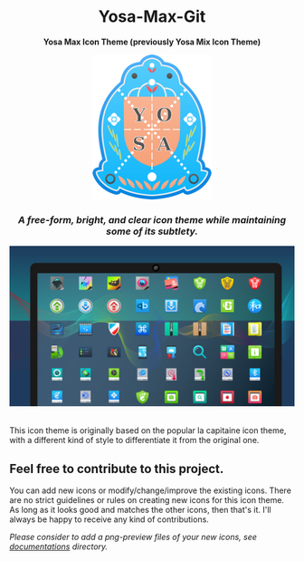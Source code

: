 <h1 align="center"> Yosa-Max-Git </h1>

<p align="center"> <b> Yosa Max Icon Theme (previously Yosa Mix Icon Theme) </b> </p>

<p align="center"> <img src ="documentations/256.png"> </p>

<h3 align="center"> <i> A free-form, bright, and clear icon theme while maintaining some of its subtlety. </i> </h3>

<p align="center"> <img src ="documentations/Yosa Max Apps.png"> </p>

<br>
This icon theme is originally based on the popular la capitaine icon theme, with a different kind of style to differentiate it from the original one.

## Feel free to contribute to this project.
You can add new icons or modify/change/improve the existing icons.
There are no strict guidelines or rules on creating new icons for this icon theme. As long as it looks good and matches the other icons, then that's it.
I'll always be happy to receive any kind of contributions.

<i>Please consider to add a png-preview files of your new icons, see [documentations](/documentations) directory.</i>
